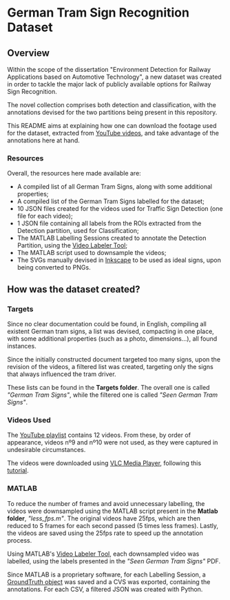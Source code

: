 # German Tram Sign Recognition Dataset

## Overview

Within the scope of the dissertation "Environment Detection for Railway Applications based on Automotive Technology", a new dataset was created in order to tackle the major lack of publicly available options for Railway Sign Recognition. 

The novel collection comprises both detection and classification, with the annotations devised for the two partitions being present in this repository.

This README aims at explaining how one can download the footage used for the dataset, extracted from [YouTube videos](https://youtube.com/playlist?list=PLXu4ZCM9_2LyYf7cVcswrJfHWGpOGcLfG), and take advantage of the annotations here at hand.

### Resources

Overall, the resources here made available are:

* A compiled list of all German Tram Signs, along with some additional properties;
* A compiled list of the German Tram Signs labelled for the dataset;
* 10 JSON files created for the videos used for Traffic Sign Detection (one file for each video);
* 1 JSON file containing all labels from the ROIs extracted from the Detection partition, used for Classification;
* The MATLAB Labelling Sessions created to annotate the Detection Partition, using the [Video Labeler Tool](https://www.mathworks.com/help/vision/ug/get-started-with-the-video-labeler.html?s_tid=mwa_osa_a);
* The MATLAB script used to downsample the videos;
* The SVGs manually devised in [Inkscape](https://inkscape.org/pt/) to be used as ideal signs, upon being converted to PNGs.

## How was the dataset created?

### Targets

Since no clear documentation could be found, in English, compiling all existent German tram signs, a list was devised, compacting in one place, with some additional properties (such as a photo, dimensions...), all found instances.

Since the initially constructed document targeted too many signs, upon the revision of the videos, a filtered list was created, targeting only the signs that always influenced the tram driver.

These lists can be found in the **Targets folder**. The overall one is called *"German Tram Signs"*, while the filtered one is called *"Seen German Tram Signs"*.

### Videos Used

The [YouTube playlist](https://youtube.com/playlist?list=PLXu4ZCM9_2LyYf7cVcswrJfHWGpOGcLfG) contains 12 videos. From these, by order of appearance, videos nº9 and nº10 were not used, as they were captured in undesirable circumstances.

The videos were downloaded using [VLC Media Player](https://www.videolan.org/vlc/download-windows.html), following this [tutorial](https://www.bogotobogo.com/VideoStreaming/VLC/Downloading_YouTube_Video_using_VLC.php).

### MATLAB

To reduce the number of frames and avoid unnecessary labelling, the videos were downsampled using the MATLAB script present in the **Matlab folder**, *"less_fps.m"*. The original videos have 25fps, which are then reduced to 5 frames for each second passed (5 times less frames). Lastly, the videos are saved using the 25fps rate to speed up the annotation process.

Using MATLAB's [Video Labeler Tool](https://www.mathworks.com/help/vision/ug/get-started-with-the-video-labeler.html?s_tid=mwa_osa_a), each downsampled video was labelled, using the labels presented in the *"Seen German Tram Signs"* PDF.

Since MATLAB is a proprietary software, for each Labelling Session, a [GroundTruth object](https://www.mathworks.com/help/vision/ref/groundtruth.html) was saved and a CVS was exported, containing the annotations. For each CSV, a filtered JSON was created with Python.
